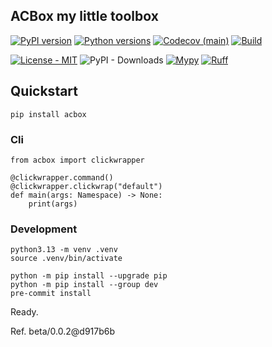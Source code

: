 ## ACBox my little toolbox

[![PyPI version](https://img.shields.io/pypi/v/acbox.svg?color=blue)](https://pypi.org/project/acbox)
[![Python versions](https://img.shields.io/pypi/pyversions/acbox.svg)](https://pypi.org/project/acbox)
[![Codecov (main)](https://img.shields.io/codecov/c/github/cav71/acbox/main)](https://app.codecov.io/gh/cav71/acbox/tree/main)
[![Build](https://github.com/cav71/acbox/actions/workflows/main.yml/badge.svg)](https://github.com/cav71/acbox/actions/workflows/main.yml)


[![License - MIT](https://img.shields.io/badge/license-MIT-9400d3.svg)](https://spdx.org/licenses/)
![PyPI - Downloads](https://img.shields.io/pypi/dm/acbox)
[![Mypy](https://img.shields.io/badge/types-Mypy-blue.svg)](https://mypy-lang.org/)
[![Ruff](https://img.shields.io/endpoint?url=https://raw.githubusercontent.com/astral-sh/ruff/main/assets/badge/v2.json)](https://github.com/astral-sh/ruff)


## Quickstart

```
pip install acbox
```

### Cli

```
from acbox import clickwrapper

@clickwrapper.command()
@clickwrapper.clickwrap("default")
def main(args: Namespace) -> None:
    print(args)
```


### Development

```
python3.13 -m venv .venv
source .venv/bin/activate
```

```
python -m pip install --upgrade pip
python -m pip install --group dev
pre-commit install
```

Ready.


Ref. beta/0.0.2@d917b6b 